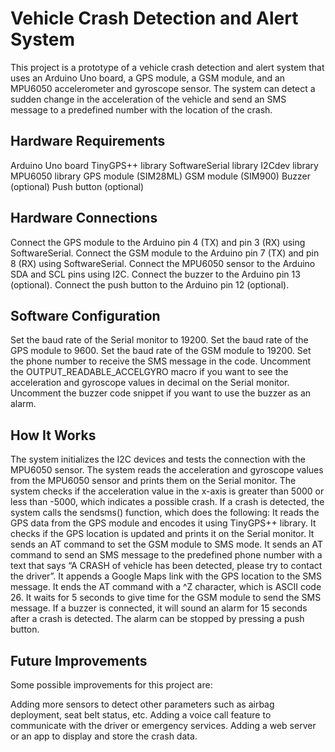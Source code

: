 # Vehicle Crash Detection and Alert System
This project is a prototype of a vehicle crash detection and alert system that uses an Arduino Uno board, a GPS module, a GSM module, and an MPU6050 accelerometer and gyroscope sensor. The system can detect a sudden change in the acceleration of the vehicle and send an SMS message to a predefined number with the location of the crash.

## Hardware Requirements
Arduino Uno board
TinyGPS++ library
SoftwareSerial library
I2Cdev library
MPU6050 library
GPS module (SIM28ML)
GSM module (SIM900)
Buzzer (optional)
Push button (optional)

## Hardware Connections
Connect the GPS module to the Arduino pin 4 (TX) and pin 3 (RX) using SoftwareSerial.
Connect the GSM module to the Arduino pin 7 (TX) and pin 8 (RX) using SoftwareSerial.
Connect the MPU6050 sensor to the Arduino SDA and SCL pins using I2C.
Connect the buzzer to the Arduino pin 13 (optional).
Connect the push button to the Arduino pin 12 (optional).

## Software Configuration
Set the baud rate of the Serial monitor to 19200.
Set the baud rate of the GPS module to 9600.
Set the baud rate of the GSM module to 19200.
Set the phone number to receive the SMS message in the code.
Uncomment the OUTPUT_READABLE_ACCELGYRO macro if you want to see the acceleration and gyroscope values in decimal on the Serial monitor.
Uncomment the buzzer code snippet if you want to use the buzzer as an alarm.

## How It Works
The system initializes the I2C devices and tests the connection with the MPU6050 sensor.
The system reads the acceleration and gyroscope values from the MPU6050 sensor and prints them on the Serial monitor.
The system checks if the acceleration value in the x-axis is greater than 5000 or less than -5000, which indicates a possible crash.
If a crash is detected, the system calls the sendsms() function, which does the following:
It reads the GPS data from the GPS module and encodes it using TinyGPS++ library.
It checks if the GPS location is updated and prints it on the Serial monitor.
It sends an AT command to set the GSM module to SMS mode.
It sends an AT command to send an SMS message to the predefined phone number with a text that says “A CRASH of vehicle has been detected, please try to contact the driver”.
It appends a Google Maps link with the GPS location to the SMS message.
It ends the AT command with a ^Z character, which is ASCII code 26.
It waits for 5 seconds to give time for the GSM module to send the SMS message.
If a buzzer is connected, it will sound an alarm for 15 seconds after a crash is detected. The alarm can be stopped by pressing a push button.

## Future Improvements

Some possible improvements for this project are:

Adding more sensors to detect other parameters such as airbag deployment, seat belt status, etc.
Adding a voice call feature to communicate with the driver or emergency services.
Adding a web server or an app to display and store the crash data.
